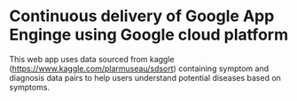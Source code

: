 # Continuous delivery of Google App Enginge using Google cloud platform



This web app uses data sourced from kaggle (https://www.kaggle.com/plarmuseau/sdsort) containing symptom and diagnosis data pairs to help users understand potential diseases based on symptoms.

